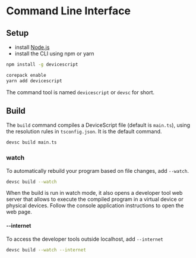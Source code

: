 # Command Line Interface

## Setup

* install [Node.js](https://nodejs.org/en/download/)
* install the CLI using npm or yarn

```bash
npm install -g devicescript
```

```bash
corepack enable
yarn add devicescript
```

The command tool is named `devicescript` or `devsc` for short.

## Build

The `build` command compiles a DeviceScript file (default is `main.ts`), using the resolution rules in `tsconfig.json`. It is the default command.

```bash
devsc build main.ts
```

### watch

To automatically rebuild your program based on file changes,
add `--watch`.

```bash
devsc build --watch
```

When the build is run in watch mode, it also opens a developer tool web server that allows
to execute the compiled program in a virtual device or physical devices. Follow the console
application instructions to open the web page.

#### --internet

To access the developer tools outside localhost, add `--internet`

```bash
devsc build --watch --internet
```
